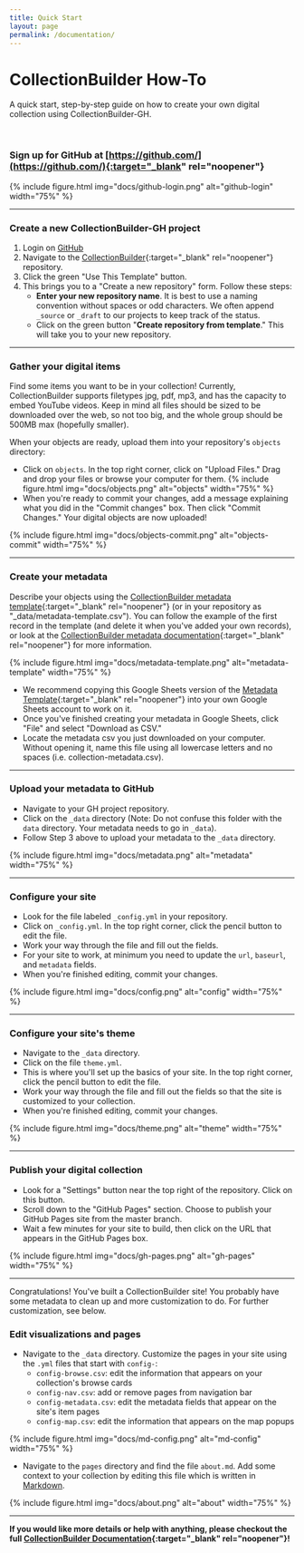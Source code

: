 ```yaml
---
title: Quick Start
layout: page
permalink: /documentation/
---
```


# CollectionBuilder How-To

A quick start, step-by-step guide on how to create your own digital collection using CollectionBuilder-GH.

<br>

### Sign up for GitHub at [https://github.com/](https://github.com/){:target="_blank" rel="noopener"}

{% include figure.html img="docs/github-login.png" alt="github-login" width="75%" %}

------

### Create a new CollectionBuilder-GH project 

1. Login on [GitHub](https://github.com)
2. Navigate to the [CollectionBuilder](https://github.com/CollectionBuilder/collectionbuilder-gh){:target="_blank" rel="noopener"} repository.
2. Click the green "Use This Template" button.    
3. This brings you to a "Create a new repository" form. Follow these steps:
    - **Enter your new repository name**. It is best to use a naming convention without spaces or odd characters. We often append `_source` or `_draft` to our projects to keep track of the status. 
    - Click on the green button "**Create repository from template**." This will take you to your new repository.

------

### Gather your digital items

Find some items you want to be in your collection! 
Currently, CollectionBuilder supports filetypes jpg, pdf, mp3, and has the capacity to embed YouTube videos.
Keep in mind all files should be sized to be downloaded over the web, so not too big, and the whole group should be 500MB max (hopefully smaller).

When your objects are ready, upload them into your repository's `objects` directory:

- Click on `objects`. In the top right corner, click on "Upload Files." Drag and drop your files or browse your computer for them. 
{% include figure.html img="docs/objects.png" alt="objects" width="75%" %}
- When you're ready to commit your changes, add a message explaining what you did in the "Commit changes" box. Then click "Commit Changes." Your digital objects are now uploaded!

{% include figure.html img="docs/objects-commit.png" alt="objects-commit" width="75%" %}

------

### Create your metadata

Describe your objects using the [CollectionBuilder metadata template](https://docs.google.com/spreadsheets/d/1Uv9ytll0hysMOH1j-VL1lZx6PWvc1zf3L35sK_4IuzI/edit#gid=0){:target="_blank" rel="noopener"} (or in your repository as "_data/metadata-template.csv"). 
You can follow the example of the first record in the template (and delete it when you've added your own records), or look at the [CollectionBuilder metadata documentation](https://collectionbuilder.github.io/docs/metadata.html){:target="_blank" rel="noopener"} for more information.

{% include figure.html img="docs/metadata-template.png" alt="metadata-template" width="75%" %}

- We recommend copying this Google Sheets version of the [Metadata Template](https://docs.google.com/spreadsheets/d/1Uv9ytll0hysMOH1j-VL1lZx6PWvc1zf3L35sK_4IuzI/edit#gid=0){:target="_blank" rel="noopener"} into your own Google Sheets account to work on it.
- Once you've finished creating your metadata in Google Sheets, click "File" and select "Download as CSV."
- Locate the metadata csv you just downloaded on your computer. Without opening it, name this file using all lowercase letters and no spaces (i.e. collection-metadata.csv). 

------

### Upload your metadata to GitHub

- Navigate to your GH project repository.
- Click on the `_data` directory (Note: Do not confuse this folder with the `data` directory. Your metadata needs to go in `_data`).
- Follow Step 3 above to upload your metadata to the `_data` directory.

{% include figure.html img="docs/metadata.png" alt="metadata" width="75%" %}

------

### Configure your site

- Look for the file labeled `_config.yml` in your repository.
- Click on `_config.yml`. In the top right corner, click the pencil button to edit the file.
- Work your way through the file and fill out the fields.
- For your site to work, at minimum you need to update the `url`, `baseurl`, and `metadata` fields.
- When you're finished editing, commit your changes.

{% include figure.html img="docs/config.png" alt="config" width="75%" %}

------

### Configure your site's theme

- Navigate to the `_data` directory.
- Click on the file `theme.yml`.
- This is where you'll set up the basics of your site. In the top right corner, click the pencil button to edit the file.
- Work your way through the file and fill out the fields so that the site is customized to your collection.
- When you're finished editing, commit your changes.

{% include figure.html img="docs/theme.png" alt="theme" width="75%" %}

------

### Publish your digital collection

- Look for a "Settings" button near the top right of the repository. Click on this button.
- Scroll down to the "GitHub Pages" section. Choose to publish your GitHub Pages site from the master branch.
- Wait a few minutes for your site to build, then click on the URL that appears in the GitHub Pages box.

{% include figure.html img="docs/gh-pages.png" alt="gh-pages" width="75%" %}

------

Congratulations! You've built a CollectionBuilder site! You probably have some metadata to clean up and more customization to do. 
For further customization, see below.

### Edit visualizations and pages

- Navigate to the `_data` directory. Customize the pages in your site using the `.yml` files that start with `config-`:
    - `config-browse.csv`: edit the information that appears on your collection's browse cards
    - `config-nav.csv`: add or remove pages from navigation bar
    - `config-metadata.csv`: edit the metadata fields that appear on the site's item pages
    - `config-map.csv`: edit the information that appears on the map popups

{% include figure.html img="docs/md-config.png" alt="md-config" width="75%" %}

- Navigate to the `pages` directory and find the file `about.md`. Add some context to your collection by editing this file which is written in [Markdown](https://guides.github.com/features/mastering-markdown/).

{% include figure.html img="docs/about.png" alt="about" width="75%" %}

------

**If you would like more details or help with anything, please checkout the full [CollectionBuilder Documentation](https://collectionbuilder.github.io/docs/introduction.html){:target="_blank" rel="noopener"}!**
